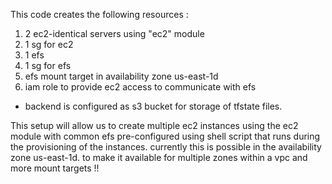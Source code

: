 This code creates the following resources :

1. 2 ec2-identical servers using "ec2" module
2. 1 sg for ec2
3. 1 efs
4. 1 sg for efs
5. efs mount target in availability zone us-east-1d
6. iam role to provide ec2 access to communicate with efs

* backend is configured as s3 bucket for storage of tfstate files.


This setup will allow us to create multiple ec2 instances using the ec2 module with common efs pre-configured using shell script that runs during the provisioning of the instances.
currently this is possible in the availability zone us-east-1d. to make it available for multiple zones within a vpc and more mount targets !!
